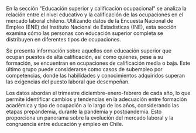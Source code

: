 En la sección "Educación superior y calificación ocupacional" se analiza la relación entre el nivel educativo y la calificación de las ocupaciones en el mercado laboral chileno. Utilizando datos de la Encuesta Nacional de Empleo (ENE) del Instituto Nacional de Estadísticas (INE), esta sección examina cómo las personas con educación superior completa se distribuyen en diferentes tipos de ocupaciones.

Se presenta información sobre aquellos con educación superior que ocupan puestos de alta calificación, así como quienes, pese a su formación, se encuentran en ocupaciones de calificación media o baja. Este último grupo puede considerarse como casos de subempleo por competencias, donde las habilidades y conocimientos adquiridos superan las exigencias del puesto laboral que desempeñan.

Los datos abordan el trimestre diciembre-enero-febrero de cada año, lo que permite identificar cambios y tendencias en la adecuación entre formación académica y tipo de ocupación a lo largo de los años, considerando las etapas prepandemia, durante la pandemia y postpandemia. Esto proporciona un panorama sobre la evolución del mercado laboral y la congruencia entre educación y empleo en Chile.
